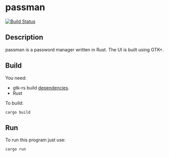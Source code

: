 # passman
[![Build Status](https://travis-ci.org/Jimver/passman.svg?branch=master)](https://travis-ci.org/Jimver/passman)

## Description
passman is a password manager written in Rust. The UI is built using GTK+.

## Build
You need:
- gtk-rs build [dependencies](https://gtk-rs.org/docs-src/requirements.html).
- Rust

To build:

`cargo build`

## Run
To run this program just use:

`cargo run`

